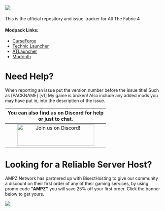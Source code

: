 ![](https://www.bisecthosting.com/images/CF/ATF4/BH_NU_HEADER.png)
======

This is the official repository and issue-tracker for All The Fabric 4
    
#### Modpack Links: 
+ [CurseForge ](https://www.curseforge.com/minecraft/modpacks/all-the-fabric-4)
+ [Technic Launcher](https://www.technicpack.net/modpack/all-the-fabric-4.1932437)
+ [ATLauncher](https://atlauncher.com/pack/AllTheFabric4)
+ [Modrinth](https://modrinth.com/modpack/all-the-fabric-4)
  
Need Help?
======
When reporting an issue put the version number before the issue title! Such as [PACKNAME] [v1] My game is broken! Also include any added mods you may have put in, into the description of the issue. 
 

|You can also find us on Discord for help<br>or just to chat.|
|:------------:|
|<a href="https://discord.gg/enrpMDd"><img src="https://discord.com/assets/ff41b628a47ef3141164bfedb04fb220.png" alt="Join us on Discord!"  width="250" height="70"></a>|

Looking for a Reliable Server Host?
======
AMPZ Network has partnered up with BisectHosting to give our community a discount on their first order of any of their gaming services, by using promo code **"AMPZ"** you will save 25% off your first order. Click the banner below to get yours. 

[![](https://www.bisecthosting.com/images/CF/ATF4/BH_NU_PROMO.png)](https://bisecthosting.com/AMPZ)
